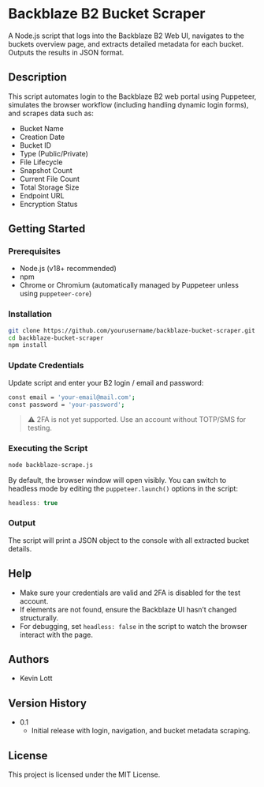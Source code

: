 # Backblaze B2 Bucket Scraper

A Node.js script that logs into the Backblaze B2 Web UI, navigates to the buckets overview page, and extracts detailed metadata for each bucket. Outputs the results in JSON format.

## Description

This script automates login to the Backblaze B2 web portal using Puppeteer, simulates the browser workflow (including handling dynamic login forms), and scrapes data such as:

- Bucket Name  
- Creation Date  
- Bucket ID  
- Type (Public/Private)  
- File Lifecycle  
- Snapshot Count  
- Current File Count  
- Total Storage Size  
- Endpoint URL  
- Encryption Status  

## Getting Started

### Prerequisites

- Node.js (v18+ recommended)
- npm
- Chrome or Chromium (automatically managed by Puppeteer unless using `puppeteer-core`)

### Installation

```bash
git clone https://github.com/yourusername/backblaze-bucket-scraper.git
cd backblaze-bucket-scraper
npm install
```

### Update Credentials

Update script and enter your B2 login / email and password:

```bash
const email = 'your-email@mail.com';
const password = 'your-password';
```

> ⚠️ 2FA is not yet supported. Use an account without TOTP/SMS for testing.

### Executing the Script

```bash
node backblaze-scrape.js
```

By default, the browser window will open visibly. You can switch to headless mode by editing the `puppeteer.launch()` options in the script:

```js
headless: true
```

### Output

The script will print a JSON object to the console with all extracted bucket details.

## Help

- Make sure your credentials are valid and 2FA is disabled for the test account.
- If elements are not found, ensure the Backblaze UI hasn’t changed structurally.
- For debugging, set `headless: false` in the script to watch the browser interact with the page.

## Authors

- Kevin Lott

## Version History

- 0.1  
  - Initial release with login, navigation, and bucket metadata scraping.

## License

This project is licensed under the MIT License.
